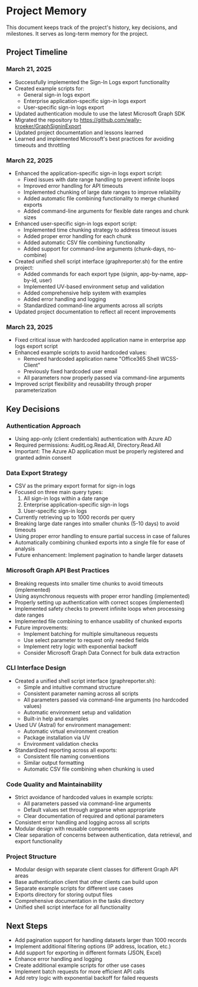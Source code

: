 # Project Memory

This document keeps track of the project's history, key decisions, and milestones. It serves as long-term memory for the project.

## Project Timeline

### March 21, 2025

- Successfully implemented the Sign-In Logs export functionality
- Created example scripts for:
  - General sign-in logs export
  - Enterprise application-specific sign-in logs export
  - User-specific sign-in logs export
- Updated authentication module to use the latest Microsoft Graph SDK
- Migrated the repository to https://github.com/wally-kroeker/GraphSigninExport
- Updated project documentation and lessons learned
- Learned and implemented Microsoft's best practices for avoiding timeouts and throttling

### March 22, 2025

- Enhanced the application-specific sign-in logs export script:
  - Fixed issues with date range handling to prevent infinite loops
  - Improved error handling for API timeouts
  - Implemented chunking of large date ranges to improve reliability
  - Added automatic file combining functionality to merge chunked exports
  - Added command-line arguments for flexible date ranges and chunk sizes
- Enhanced user-specific sign-in logs export script:
  - Implemented time chunking strategy to address timeout issues
  - Added proper error handling for each chunk
  - Added automatic CSV file combining functionality
  - Added support for command-line arguments (chunk-days, no-combine)
- Created unified shell script interface (graphreporter.sh) for the entire project:
  - Added commands for each export type (signin, app-by-name, app-by-id, user)
  - Implemented UV-based environment setup and validation
  - Added comprehensive help system with examples
  - Added error handling and logging
  - Standardized command-line arguments across all scripts
- Updated project documentation to reflect all recent improvements

### March 23, 2025

- Fixed critical issue with hardcoded application name in enterprise app logs export script
- Enhanced example scripts to avoid hardcoded values:
  - Removed hardcoded application name "Office365 Shell WCSS-Client"
  - Previously fixed hardcoded user email
  - All parameters now properly passed via command-line arguments
- Improved script flexibility and reusability through proper parameterization

## Key Decisions

### Authentication Approach

- Using app-only (client credentials) authentication with Azure AD
- Required permissions: AuditLog.Read.All, Directory.Read.All
- Important: The Azure AD application must be properly registered and granted admin consent

### Data Export Strategy

- CSV as the primary export format for sign-in logs
- Focused on three main query types:
  1. All sign-in logs within a date range
  2. Enterprise application-specific sign-in logs
  3. User-specific sign-in logs
- Currently retrieving up to 1000 records per query
- Breaking large date ranges into smaller chunks (5-10 days) to avoid timeouts
- Using proper error handling to ensure partial success in case of failures
- Automatically combining chunked exports into a single file for ease of analysis
- Future enhancement: Implement pagination to handle larger datasets

### Microsoft Graph API Best Practices

- Breaking requests into smaller time chunks to avoid timeouts (implemented)
- Using asynchronous requests with proper error handling (implemented)
- Properly setting up authentication with correct scopes (implemented)
- Implemented safety checks to prevent infinite loops when processing date ranges
- Implemented file combining to enhance usability of chunked exports
- Future improvements:
  - Implement batching for multiple simultaneous requests
  - Use select parameter to request only needed fields
  - Implement retry logic with exponential backoff
  - Consider Microsoft Graph Data Connect for bulk data extraction

### CLI Interface Design

- Created a unified shell script interface (graphreporter.sh):
  - Simple and intuitive command structure
  - Consistent parameter naming across all scripts
  - All parameters passed via command-line arguments (no hardcoded values)
  - Automatic environment setup and validation
  - Built-in help and examples
- Used UV (Astral) for environment management:
  - Automatic virtual environment creation
  - Package installation via UV
  - Environment validation checks
- Standardized reporting across all exports:
  - Consistent file naming conventions
  - Similar output formatting
  - Automatic CSV file combining when chunking is used

### Code Quality and Maintainability

- Strict avoidance of hardcoded values in example scripts:
  - All parameters passed via command-line arguments
  - Default values set through argparse when appropriate
  - Clear documentation of required and optional parameters
- Consistent error handling and logging across all scripts
- Modular design with reusable components
- Clear separation of concerns between authentication, data retrieval, and export functionality

### Project Structure

- Modular design with separate client classes for different Graph API areas
- Base authentication client that other clients can build upon
- Separate example scripts for different use cases
- Exports directory for storing output files
- Comprehensive documentation in the tasks directory
- Unified shell script interface for all functionality

## Next Steps

- Add pagination support for handling datasets larger than 1000 records
- Implement additional filtering options (IP address, location, etc.)
- Add support for exporting in different formats (JSON, Excel)
- Enhance error handling and logging
- Create additional example scripts for other use cases
- Implement batch requests for more efficient API calls
- Add retry logic with exponential backoff for failed requests 